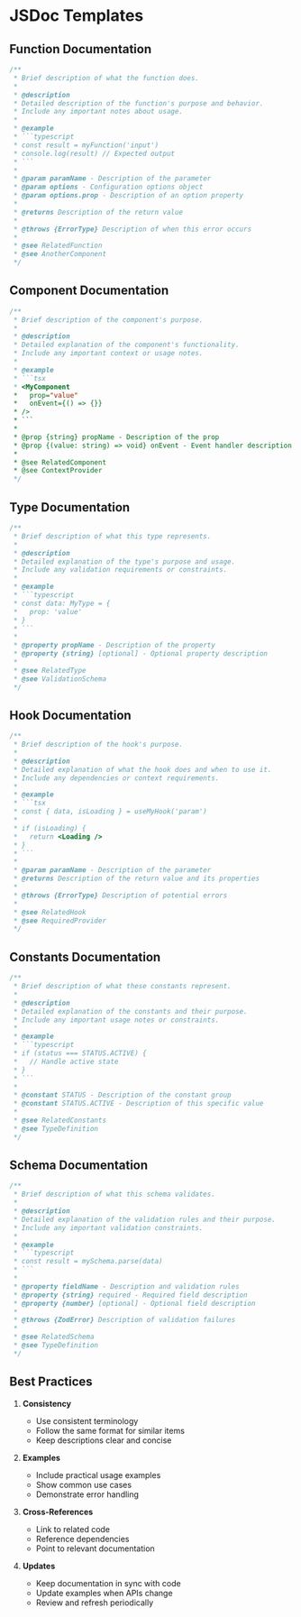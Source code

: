 # JSDoc Templates

## Function Documentation
```typescript
/**
 * Brief description of what the function does.
 *
 * @description
 * Detailed description of the function's purpose and behavior.
 * Include any important notes about usage.
 *
 * @example
 * ```typescript
 * const result = myFunction('input')
 * console.log(result) // Expected output
 * ```
 *
 * @param paramName - Description of the parameter
 * @param options - Configuration options object
 * @param options.prop - Description of an option property
 *
 * @returns Description of the return value
 *
 * @throws {ErrorType} Description of when this error occurs
 *
 * @see RelatedFunction
 * @see AnotherComponent
 */
```

## Component Documentation
```typescript
/**
 * Brief description of the component's purpose.
 *
 * @description
 * Detailed explanation of the component's functionality.
 * Include any important context or usage notes.
 *
 * @example
 * ```tsx
 * <MyComponent
 *   prop="value"
 *   onEvent={() => {}}
 * />
 * ```
 *
 * @prop {string} propName - Description of the prop
 * @prop {(value: string) => void} onEvent - Event handler description
 *
 * @see RelatedComponent
 * @see ContextProvider
 */
```

## Type Documentation
```typescript
/**
 * Brief description of what this type represents.
 *
 * @description
 * Detailed explanation of the type's purpose and usage.
 * Include any validation requirements or constraints.
 *
 * @example
 * ```typescript
 * const data: MyType = {
 *   prop: 'value'
 * }
 * ```
 *
 * @property propName - Description of the property
 * @property {string} [optional] - Optional property description
 *
 * @see RelatedType
 * @see ValidationSchema
 */
```

## Hook Documentation
```typescript
/**
 * Brief description of the hook's purpose.
 *
 * @description
 * Detailed explanation of what the hook does and when to use it.
 * Include any dependencies or context requirements.
 *
 * @example
 * ```tsx
 * const { data, isLoading } = useMyHook('param')
 *
 * if (isLoading) {
 *   return <Loading />
 * }
 * ```
 *
 * @param paramName - Description of the parameter
 * @returns Description of the return value and its properties
 *
 * @throws {ErrorType} Description of potential errors
 *
 * @see RelatedHook
 * @see RequiredProvider
 */
```

## Constants Documentation
```typescript
/**
 * Brief description of what these constants represent.
 *
 * @description
 * Detailed explanation of the constants and their purpose.
 * Include any important usage notes or constraints.
 *
 * @example
 * ```typescript
 * if (status === STATUS.ACTIVE) {
 *   // Handle active state
 * }
 * ```
 *
 * @constant STATUS - Description of the constant group
 * @constant STATUS.ACTIVE - Description of this specific value
 *
 * @see RelatedConstants
 * @see TypeDefinition
 */
```

## Schema Documentation
```typescript
/**
 * Brief description of what this schema validates.
 *
 * @description
 * Detailed explanation of the validation rules and their purpose.
 * Include any important validation constraints.
 *
 * @example
 * ```typescript
 * const result = mySchema.parse(data)
 * ```
 *
 * @property fieldName - Description and validation rules
 * @property {string} required - Required field description
 * @property {number} [optional] - Optional field description
 *
 * @throws {ZodError} Description of validation failures
 *
 * @see RelatedSchema
 * @see TypeDefinition
 */
```

## Best Practices

1. **Consistency**
   - Use consistent terminology
   - Follow the same format for similar items
   - Keep descriptions clear and concise

2. **Examples**
   - Include practical usage examples
   - Show common use cases
   - Demonstrate error handling

3. **Cross-References**
   - Link to related code
   - Reference dependencies
   - Point to relevant documentation

4. **Updates**
   - Keep documentation in sync with code
   - Update examples when APIs change
   - Review and refresh periodically
